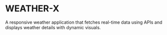 # WEATHER-X
A responsive weather application that fetches real-time data using APIs and displays weather details with dynamic visuals.
